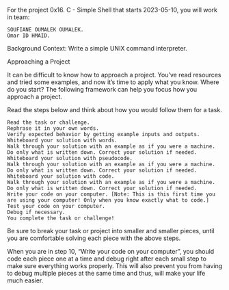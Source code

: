 

For the project 0x16. C - Simple Shell that starts 2023-05-10, you will work in team:

    SOUFIANE OUMALEK OUMALEK.
    Omar ID HMAID.

Background Context:
Write a simple UNIX command interpreter.


Approaching a Project

It can be difficult to know how to approach a project. You’ve read resources and tried some examples, and now it’s time to apply what you know. Where do you start? The following framework can help you focus how you approach a project.

Read the steps below and think about how you would follow them for a task.

    Read the task or challenge.
    Rephrase it in your own words.
    Verify expected behavior by getting example inputs and outputs.
    Whiteboard your solution with words.
    Walk through your solution with an example as if you were a machine. Do only what is written down. Correct your solution if needed.
    Whiteboard your solution with pseudocode.
    Walk through your solution with an example as if you were a machine. Do only what is written down. Correct your solution if needed.
    Whiteboard your solution with code.
    Walk through your solution with an example as if you were a machine. Do only what is written down. Correct your solution if needed.
    Write your code on your computer. [Note: This is this first time you are using your computer! Only when you know exactly what to code.]
    Test your code on your computer.
    Debug if necessary.
    You complete the task or challenge!

Be sure to break your task or project into smaller and smaller pieces, until you are comfortable solving each piece with the above steps.

When you are in step 10, “Write your code on your computer”, you should code each piece one at a time and debug right after each small step to make sure everything works properly. This will also prevent you from having to debug multiple pieces at the same time and thus, will make your life much easier.
